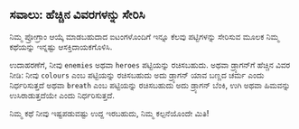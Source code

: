 ## ಸವಾಲು: ಹೆಚ್ಚಿನ ವಿವರಗಳನ್ನು ಸೇರಿಸಿ

ನಿಮ್ಮ ಪ್ರೋಗ್ರಾಂ ಆಯ್ಕೆ ಮಾಡಬಹುದಾದ ಐಟಂಗಳೊಂದಿಗೆ ಇನ್ನೂ ಕೆಲವು ಪಟ್ಟಿಗಳನ್ನು ಸೇರಿಸುವ ಮೂಲಕ ನಿಮ್ಮ ಕಥೆಯನ್ನು ಇನ್ನಷ್ಟು ಆಸಕ್ತಿದಾಯಕಗೊಳಿಸಿ.

ಉದಾಹರಣೆಗೆ, ನೀವು `enemies` ಅಥವಾ `heroes` ಪಟ್ಟಿಯನ್ನು ರಚಿಸಬಹುದು. ಅಥವಾ ಡ್ರ್ಯಾಗನ್‌ಗೆ ಹೆಚ್ಚಿನ ವಿವರ ನೀಡಿ: ನೀವು `colours` ಎಂಬ ಪಟ್ಟಿಯನ್ನು ರಚಿಸಬಹುದು ಅದು ಡ್ರ್ಯಾಗನ್‌ ಯಾವ ಬಣ್ಣದ ಚರ್ಮ ಎಂದು ನಿರ್ಧರಿಸುತ್ತದೆ ಅಥವಾ `breath` ಎಂಬ ಪಟ್ಟಿಯನ್ನು ರಚಿಸಬಹುದು ಅದು ಡ್ರ್ಯಾಗನ್ ಬೆಂಕಿ, ಉಗಿ ಅಥವಾ ಹಿಮವನ್ನು ಉಸಿರಾಡುತ್ತದೆಯೇ ಎಂದು ನಿರ್ಧರಿಸುತ್ತದೆ.

ನಿಮ್ಮ ಕಥೆ ನೀವು ಇಷ್ಟಪಡುವಷ್ಟು ಉದ್ದ ಇರಬಹುದು, ನಿಮ್ಮ ಕಲ್ಪನೆಯೊಂದೇ ಮಿತಿ!